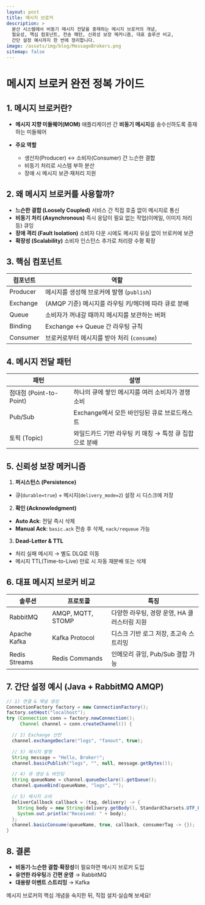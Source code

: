 ```yaml
---
layout: post
title: 메시지 브로커
description: >
  분산 시스템에서 비동기 메시지 전달을 중재하는 메시지 브로커의 개념,
  필요성, 핵심 컴포넌트, 전송 패턴, 신뢰성 보장 메커니즘, 대표 솔루션 비교,
  간단 설정 예시까지 한 번에 정리합니다.
image: /assets/img/blog/MessageBrokers.png
sitemap: false
---
```



# 메시지 브로커 완전 정복 가이드

## 1. 메시지 브로커란?

* **메시지 지향 미들웨어(MOM)**
  애플리케이션 간 **비동기 메시지**를 송수신하도록 중재하는 미들웨어
* **주요 역할**

  * 생산자(Producer) ↔ 소비자(Consumer) 간 느슨한 결합
  * 비동기 처리로 시스템 부하 분산
  * 장애 시 메시지 보관·재처리 지원

## 2. 왜 메시지 브로커를 사용할까?

* **느슨한 결합 (Loosely Coupled)**
  서비스 간 직접 호출 없이 메시지로 통신
* **비동기 처리 (Asynchronous)**
  즉시 응답이 필요 없는 작업(이메일, 이미지 처리 등) 큐잉
* **장애 격리 (Fault Isolation)**
  소비자 다운 시에도 메시지 유실 없이 브로커에 보관
* **확장성 (Scalability)**
  소비자 인스턴스 추가로 처리량 수평 확장

## 3. 핵심 컴포넌트

| 컴포넌트     | 역할                                |
| -------- | --------------------------------- |
| Producer | 메시지를 생성해 브로커에 발행 (`publish`)      |
| Exchange | (AMQP 기준) 메시지를 라우팅 키/헤더에 따라 큐로 분배 |
| Queue    | 소비자가 꺼내갈 때까지 메시지를 보관하는 버퍼         |
| Binding  | Exchange ↔ Queue 간 라우팅 규칙         |
| Consumer | 브로커로부터 메시지를 받아 처리 (`consume`)     |

## 4. 메시지 전달 패턴

| 패턴                   | 설명                               |
| -------------------- | -------------------------------- |
| 점대점 (Point-to-Point) | 하나의 큐에 쌓인 메시지를 여러 소비자가 경쟁 소비     |
| Pub/Sub              | Exchange에서 모든 바인딩된 큐로 브로드캐스트     |
| 토픽 (Topic)           | 와일드카드 기반 라우팅 키 매칭 → 특정 큐 집합으로 분배 |

## 5. 신뢰성 보장 메커니즘

1. **퍼시스턴스 (Persistence)**

  * 큐(`durable=true`) + 메시지(`delivery_mode=2`) 설정 시 디스크에 저장
2. **확인 (Acknowledgment)**

  * **Auto Ack**: 전달 즉시 삭제
  * **Manual Ack**: `basic.ack` 전송 후 삭제, `nack/requeue` 가능
3. **Dead-Letter & TTL**

  * 처리 실패 메시지 → 별도 DLQ로 이동
  * 메시지 TTL(Time-to-Live) 만료 시 자동 재분배 또는 삭제

## 6. 대표 메시지 브로커 비교

| 솔루션           | 프로토콜              | 특징                          |
| ------------- | ----------------- | --------------------------- |
| RabbitMQ      | AMQP, MQTT, STOMP | 다양한 라우팅, 경량 운영, HA 클러스터링 지원 |
| Apache Kafka  | Kafka Protocol    | 디스크 기반 로그 저장, 초고속 스트리밍      |
| Redis Streams | Redis Commands    | 인메모리 큐잉, Pub/Sub 결합 가능      |

## 7. 간단 설정 예시 (Java + RabbitMQ AMQP)

```java
// 1) 연결 & 채널 생성
ConnectionFactory factory = new ConnectionFactory();
factory.setHost("localhost");
try (Connection conn = factory.newConnection();
     Channel channel = conn.createChannel()) {

  // 2) Exchange 선언
  channel.exchangeDeclare("logs", "fanout", true);

  // 3) 메시지 발행
  String message = "Hello, Broker!";
  channel.basicPublish("logs", "", null, message.getBytes());

  // 4) 큐 생성 & 바인딩
  String queueName = channel.queueDeclare().getQueue();
  channel.queueBind(queueName, "logs", "");

  // 5) 메시지 소비
  DeliverCallback callback = (tag, delivery) -> {
    String body = new String(delivery.getBody(), StandardCharsets.UTF_8);
    System.out.println("Received: " + body);
  };
  channel.basicConsume(queueName, true, callback, consumerTag -> {});
}  
```

## 8. 결론

* **비동기·느슨한 결합·확장성**이 필요하면 메시지 브로커 도입
* **유연한 라우팅**과 **간편 운영** → RabbitMQ
* **대용량 이벤트 스트리밍** → Kafka

메시지 브로커의 핵심 개념을 숙지한 뒤, 직접 설치·실습해 보세요!

